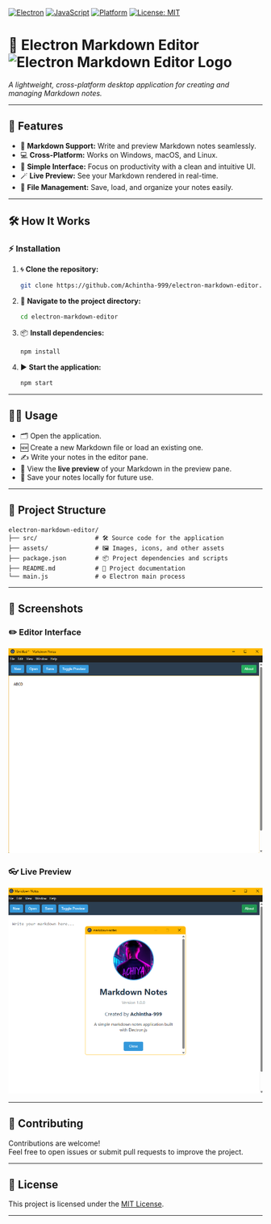 [![Electron](https://img.shields.io/badge/Built%20With-Electron-47848F?logo=electron&logoColor=white)](https://www.electronjs.org/)
[![JavaScript](https://img.shields.io/badge/JavaScript-F7DF1E?logo=javascript&logoColor=black)](https://developer.mozilla.org/en-US/docs/Web/JavaScript)
[![Platform](https://img.shields.io/badge/Cross--Platform-Windows%20%7C%20macOS%20%7C%20Linux-4ea94b?logo=windows&logoColor=white)](#)
[![License: MIT](https://img.shields.io/badge/License-MIT-yellow.svg)](LICENSE)

# 📝 Electron Markdown Editor ![Electron Markdown Editor Logo](https://skillicons.dev/icons?i=electron)

*A lightweight, cross-platform desktop application for creating and managing Markdown notes.*

---

## 🚀 Features

- 📝 **Markdown Support:** Write and preview Markdown notes seamlessly.
- 💻 **Cross-Platform:** Works on Windows, macOS, and Linux.
- 🧘 **Simple Interface:** Focus on productivity with a clean and intuitive UI.
- 🪄 **Live Preview:** See your Markdown rendered in real-time.
- 📁 **File Management:** Save, load, and organize your notes easily.

---

## 🛠️ How It Works

### ⚡ Installation

1. 🌀 **Clone the repository:**
   ```bash
   git clone https://github.com/Achintha-999/electron-markdown-editor.git
   ```

2. 📁 **Navigate to the project directory:**
   ```bash
   cd electron-markdown-editor
   ```   

3. 📦 **Install dependencies:**
   ```bash
   npm install
   ```

4. ▶️ **Start the application:**
   ```bash
   npm start
   ```

---

## 🧑‍💻 Usage

- 🗂️ Open the application.
- 🆕 Create a new Markdown file or load an existing one.
- ✍️ Write your notes in the editor pane.
- 👀 View the **live preview** of your Markdown in the preview pane.
- 💾 Save your notes locally for future use.

---

## 📂 Project Structure

```text
electron-markdown-editor/
├── src/                # 🛠️ Source code for the application
├── assets/             # 🖼️ Images, icons, and other assets
├── package.json        # 📦 Project dependencies and scripts
├── README.md           # 📄 Project documentation
└── main.js             # ⚙️ Electron main process
```

---

## 📸 Screenshots

### ✏️ Editor Interface
![Editor Screenshot](assets/image2.png)

### 👓 Live Preview
![Preview Screenshot](assets/image1.png)

---

## 🤝 Contributing

Contributions are welcome!  
Feel free to open issues or submit pull requests to improve the project.

---

## 📄 License

This project is licensed under the [MIT License](LICENSE).

---
